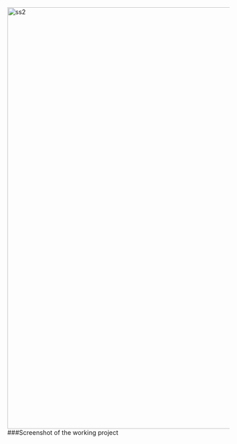 <img width="957" alt="ss2" src="https://github.com/Saumya1610/box-counter/assets/127005091/95b471e8-c716-4a39-b2f9-a40761627a0c">
###Screenshot of the working project
